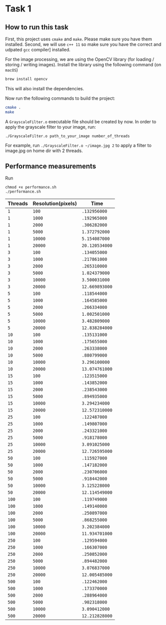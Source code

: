 # Task 1

## How to run this task

First, this project uses `cmake` and `make`. Please make sure you have them installed.
Second, we will use `c++ 11` so make sure you have the correct and udpated `gcc` compiler]
installed.

For the image processing, we are using the OpenCV library (for loading / storing / writing images).
Install the library using the following command (on `macOS`)
```bash
brew install opencv
```
This will also install the dependencies.

Now run the following commands to build the project:
```bash
cmake .
make
```
A `GrayscaleFilter.o` executable file should be created by now.
In order to apply the grayscale filter to your image, run:
```
./GrayscaleFilter.o path_to_your_image number_of_threads
```
For example, run `./GrayscaleFilter.o ~/image.jpg 2` to apply a filter to image.jpg on home dir
with 2 threads.

## Performance measurements
Run

```
chmod +x performance.sh
./performance.sh
```
Threads | Resolution(pixels) | Time
------- | ------------------ | ----
`1`|`100`|`.132956000`
`1`|`1000`|`.192965000`
`1`|`2000`|`.306282000`
`1`|`5000`|`1.372792000`
`1`|`10000`|`5.154087000`
`1`|`20000`|`20.120534000`
`3`|`100`|`.134055000`
`3`|`1000`|`.217861000`
`3`|`2000`|`.265310000`
`3`|`5000`|`1.024379000`
`3`|`10000`|`3.500031000`
`3`|`20000`|`12.669893000`
`5`|`100`|`.118544000`
`5`|`1000`|`.164585000`
`5`|`2000`|`.266334000`
`5`|`5000`|`1.002501000`
`5`|`10000`|`3.482809000`
`5`|`20000`|`12.838284000`
`10`|`100`|`.135131000`
`10`|`1000`|`.175655000`
`10`|`2000`|`.263338000`
`10`|`5000`|`.880799000`
`10`|`10000`|`3.296100000`
`10`|`20000`|`13.074761000`
`15`|`100`|`.123515000`
`15`|`1000`|`.143852000`
`15`|`2000`|`.238543000`
`15`|`5000`|`.894935000`
`15`|`10000`|`3.294234000`
`15`|`20000`|`12.572310000`
`25`|`100`|`.122487000`
`25`|`1000`|`.149807000`
`25`|`2000`|`.243321000`
`25`|`5000`|`.918178000`
`25`|`10000`|`3.091025000`
`25`|`20000`|`12.726595000`
`50`|`100`|`.115927000`
`50`|`1000`|`.147182000`
`50`|`2000`|`.230706000`
`50`|`5000`|`.918442000`
`50`|`10000`|`3.125228000`
`50`|`20000`|`12.114549000`
`100`|`100`|`.119749000`
`100`|`1000`|`.149140000`
`100`|`2000`|`.250897000`
`100`|`5000`|`.868255000`
`100`|`10000`|`3.202384000`
`100`|`20000`|`11.934701000`
`250`|`100`|`.129594000`
`250`|`1000`|`.166307000`
`250`|`2000`|`.250852000`
`250`|`5000`|`.894482000`
`250`|`10000`|`3.076837000`
`250`|`20000`|`12.005485000`
`500`|`100`|`.122462000`
`500`|`1000`|`.173370000`
`500`|`2000`|`.288964000`
`500`|`5000`|`.902318000`
`500`|`10000`|`3.090412000`
`500`|`20000`|`12.212828000`
